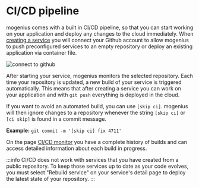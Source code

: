# CI/CD pipeline

mogenius comes with a built in CI/CD pipeline, so that you can start working on your application and deploy any changes to the cloud immediately.
When [creating a service](#) you will connect your Github account to allow mogenius to push preconfigured services to an empty repository or deploy an existing application via container file.

![connect to github](https://api.mogenius.com/file/id/88626d92-fa15-4d9e-8598-6a914daa633c)

After starting your service, mogenius monitors the selected repository. Each time your repository is updated, a new build of your service is triggered automatically.
This means that after creating a service you can work on your application and with `git push` everything is deployed in the cloud.

If you want to avoid an automated build, you can use `[skip ci]`. mogenius will then ignore changes to a repository whenever the string `[skip ci]` or `[ci skip]` is found in a commit message.  

**Example:** `git commit -m '[skip ci] fix 4711'`

On the page [CI/CD monitor](#) you have a complete history of builds and can access detailed information about each build in progress.

:::info
CI/CD does not work with services that you have created from a public repository. To keep those services up to date as your code evolves, you must select "Rebuild service" on your service's detail page to deploy the latest state of your repository.
:::